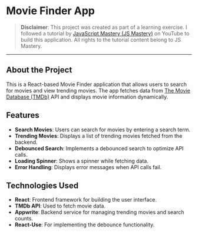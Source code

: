 # Movie Finder App

> **Disclaimer**: This project was created as part of a learning exercise. I followed a tutorial by [JavaScript Mastery (JS Mastery)](https://www.jsmastery.pro/) on YouTube to build this application. All rights to the tutorial content belong to JS Mastery.

---

## About the Project

This is a React-based Movie Finder application that allows users to search for movies and view trending movies. The app fetches data from [The Movie Database (TMDb)](https://www.themoviedb.org/) API and displays movie information dynamically.

## Features

- **Search Movies**: Users can search for movies by entering a search term.
- **Trending Movies**: Displays a list of trending movies fetched from the backend.
- **Debounced Search**: Implements a debounced search to optimize API calls.
- **Loading Spinner**: Shows a spinner while fetching data.
- **Error Handling**: Displays error messages when API calls fail.

## Technologies Used

- **React**: Frontend framework for building the user interface.
- **TMDb API**: Used to fetch movie data.
- **Appwrite**: Backend service for managing trending movies and search counts.
- **React-Use**: For implementing the debounce functionality.


